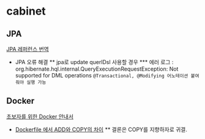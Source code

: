 # cabinet

## JPA
[JPA 레퍼런스 번역](http://arahansa.github.io/docs_spring/jpa.html)

* JPA 오류 해결
** jpa로 update querlDsl 사용할 경우 
*** 에러 로그 : org.hibernate.hql.internal.QueryExecutionRequestException: Not supported for DML operations
`@Transactional, @Modifying 어노테이션 붙여줘야 실행 가능`

## Docker
[초보자를 위한 Docker 안내서](https://subicura.com/2017/01/19/docker-guide-for-beginners-1.html)

* [Dockerfile 에서 ADD와 COPY의 차이](https://www.ctl.io/developers/blog/post/dockerfile-add-vs-copy/)
** 결론은 COPY를 지향하자로 귀결.
